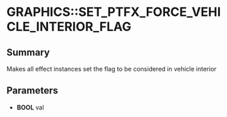 # GRAPHICS::SET_PTFX_FORCE_VEHICLE_INTERIOR_FLAG

## Summary
Makes all effect instances set the flag to be considered in vehicle interior

## Parameters
* **BOOL** val